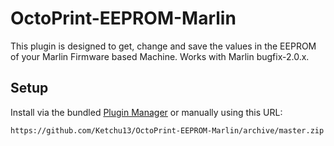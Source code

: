 # OctoPrint-EEPROM-Marlin

This plugin is designed to get, change and save the values in the EEPROM of your Marlin Firmware based Machine.
Works with Marlin bugfix-2.0.x.

## Setup

Install via the bundled [Plugin Manager](https://github.com/foosel/OctoPrint/wiki/Plugin:-Plugin-Manager)
or manually using this URL:

    https://github.com/Ketchu13/OctoPrint-EEPROM-Marlin/archive/master.zip
